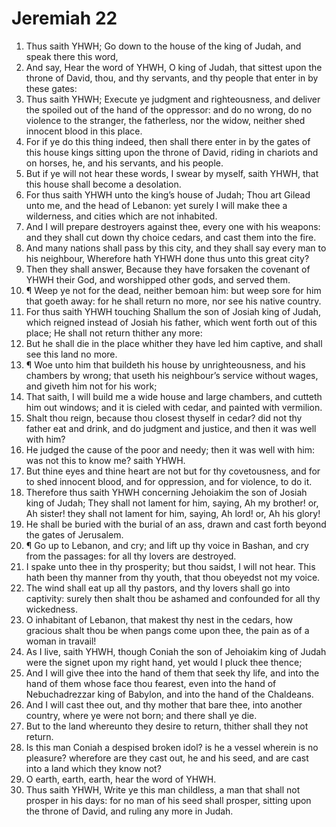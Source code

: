 ﻿# Jeremiah  22
1. Thus saith YHWH; Go down to the house of the king of Judah, and speak there this word, 
2. And say, Hear the word of YHWH, O king of Judah, that sittest upon the throne of David, thou, and thy servants, and thy people that enter in by these gates: 
3. Thus saith YHWH; Execute ye judgment and righteousness, and deliver the spoiled out of the hand of the oppressor: and do no wrong, do no violence to the stranger, the fatherless, nor the widow, neither shed innocent blood in this place. 
4. For if ye do this thing indeed, then shall there enter in by the gates of this house kings sitting upon the throne of David, riding in chariots and on horses, he, and his servants, and his people. 
5. But if ye will not hear these words, I swear by myself, saith YHWH, that this house shall become a desolation. 
6. For thus saith YHWH unto the king’s house of Judah; Thou art Gilead unto me, and the head of Lebanon: yet surely I will make thee a wilderness, and cities which are not inhabited. 
7. And I will prepare destroyers against thee, every one with his weapons: and they shall cut down thy choice cedars, and cast them into the fire. 
8. And many nations shall pass by this city, and they shall say every man to his neighbour, Wherefore hath YHWH done thus unto this great city? 
9. Then they shall answer, Because they have forsaken the covenant of YHWH their God, and worshipped other gods, and served them. 
10. ¶ Weep ye not for the dead, neither bemoan him: but weep sore for him that goeth away: for he shall return no more, nor see his native country. 
11. For thus saith YHWH touching Shallum the son of Josiah king of Judah, which reigned instead of Josiah his father, which went forth out of this place; He shall not return thither any more: 
12. But he shall die in the place whither they have led him captive, and shall see this land no more. 
13. ¶ Woe unto him that buildeth his house by unrighteousness, and his chambers by wrong; that useth his neighbour’s service without wages, and giveth him not for his work; 
14. That saith, I will build me a wide house and large chambers, and cutteth him out windows; and it is cieled with cedar, and painted with vermilion. 
15. Shalt thou reign, because thou closest thyself in cedar? did not thy father eat and drink, and do judgment and justice, and then it was well with him? 
16. He judged the cause of the poor and needy; then it was well with him: was not this to know me? saith YHWH. 
17. But thine eyes and thine heart are not but for thy covetousness, and for to shed innocent blood, and for oppression, and for violence, to do it. 
18. Therefore thus saith YHWH concerning Jehoiakim the son of Josiah king of Judah; They shall not lament for him, saying, Ah my brother! or, Ah sister! they shall not lament for him, saying, Ah lord! or, Ah his glory! 
19. He shall be buried with the burial of an ass, drawn and cast forth beyond the gates of Jerusalem. 
20. ¶ Go up to Lebanon, and cry; and lift up thy voice in Bashan, and cry from the passages: for all thy lovers are destroyed. 
21. I spake unto thee in thy prosperity; but thou saidst, I will not hear. This hath been thy manner from thy youth, that thou obeyedst not my voice. 
22. The wind shall eat up all thy pastors, and thy lovers shall go into captivity: surely then shalt thou be ashamed and confounded for all thy wickedness. 
23. O inhabitant of Lebanon, that makest thy nest in the cedars, how gracious shalt thou be when pangs come upon thee, the pain as of a woman in travail! 
24. As I live, saith YHWH, though Coniah the son of Jehoiakim king of Judah were the signet upon my right hand, yet would I pluck thee thence; 
25. And I will give thee into the hand of them that seek thy life, and into the hand of them whose face thou fearest, even into the hand of Nebuchadrezzar king of Babylon, and into the hand of the Chaldeans. 
26. And I will cast thee out, and thy mother that bare thee, into another country, where ye were not born; and there shall ye die. 
27. But to the land whereunto they desire to return, thither shall they not return. 
28. Is this man Coniah a despised broken idol? is he a vessel wherein is no pleasure? wherefore are they cast out, he and his seed, and are cast into a land which they know not? 
29. O earth, earth, earth, hear the word of YHWH. 
30. Thus saith YHWH, Write ye this man childless, a man that shall not prosper in his days: for no man of his seed shall prosper, sitting upon the throne of David, and ruling any more in Judah. 
